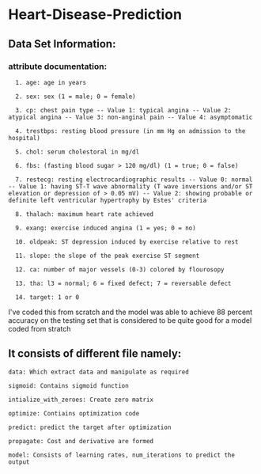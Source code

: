 # Heart-Disease-Prediction

## Data Set Information:

  ### attribute documentation: 
  
      1. age: age in years
      
      2. sex: sex (1 = male; 0 = female)
      
      3. cp: chest pain type -- Value 1: typical angina -- Value 2: atypical angina -- Value 3: non-anginal pain -- Value 4: asymptomatic 
      
      4. trestbps: resting blood pressure (in mm Hg on admission to the hospital) 
      
      5. chol: serum cholestoral in mg/dl
      
      6. fbs: (fasting blood sugar > 120 mg/dl) (1 = true; 0 = false)
      
      7. restecg: resting electrocardiographic results -- Value 0: normal -- Value 1: having ST-T wave abnormality (T wave inversions and/or ST elevation or depression of > 0.05 mV) -- Value 2: showing probable or definite left ventricular hypertrophy by Estes' criteria
      
      8. thalach: maximum heart rate achieved 
      
      9. exang: exercise induced angina (1 = yes; 0 = no) 
      
      10. oldpeak: ST depression induced by exercise relative to rest 
      
      11. slope: the slope of the peak exercise ST segment 
      
      12. ca: number of major vessels (0-3) colored by flourosopy 
      
      13. tha: l3 = normal; 6 = fixed defect; 7 = reversable defect 
      
      14. target: 1 or 0 
      
I've coded this from scratch and the model was able to achieve 88 percent accuracy on the testing set that is considered to be quite good for a model coded from stratch

  ## It consists of different file namely:
  
    data: Which extract data and manipulate as required
    
    sigmoid: Contains sigmoid function
   
    intialize_with_zeroes: Create zero matrix
   
    optimize: Contiains optimization code
   
    predict: predict the target after optimization
   
    propagate: Cost and derivative are formed
    
    model: Consists of learning rates, num_iterations to predict the output

